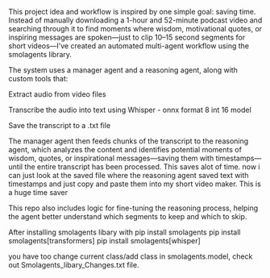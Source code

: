 This project idea and workflow is inspired by one simple goal: saving time. Instead of manually downloading a 1-hour and 52-minute podcast video and searching through it to find moments where wisdom, motivational quotes, or inspiring messages are spoken—just to clip 10–15 second segments for short videos—I’ve created an automated multi-agent workflow using the smolagents library.

The system uses a manager agent and a reasoning agent, along with custom tools that:

Extract audio from video files

Transcribe the audio into text using Whisper - onnx format 8 int 16 model 

Save the transcript to a .txt file

The manager agent then feeds chunks of the transcript to the reasoning agent, which analyzes the content and identifies potential moments of wisdom, quotes, or inspirational messages—saving them with timestamps—until the entire transcript has been processed. This saves alot of time. now i can just look at the saved file where the reasoning agent saved text with timestamps and just copy and paste them into my short video maker. This is a huge time saver

This repo also includes logic for fine-tuning the reasoning process, helping the agent better understand which segments to keep and which to skip.



After installing smolagents libary with 
pip install smolagents
pip install smolagents[transformers]
pip install smolagents[whisper]

you have too change current class/add class in smolagents.model, check out Smolagents_libary_Changes.txt file.
